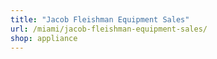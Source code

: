 ```yaml
---
title: "Jacob Fleishman Equipment Sales"
url: /miami/jacob-fleishman-equipment-sales/
shop: appliance
---
```

